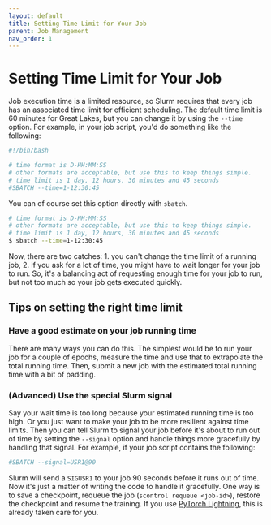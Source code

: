 ```yaml
---
layout: default
title: Setting Time Limit for Your Job
parent: Job Management
nav_order: 1
---
```

# Setting Time Limit for Your Job

Job execution time is a limited resource, so Slurm requires that every job has an associated time limit for efficient scheduling. The default time limit is 60 minutes for Great Lakes, but you can change it by using the `--time` option. For example, in your job script, you'd do something like the following:

```bash
#!/bin/bash

# time format is D-HH:MM:SS
# other formats are acceptable, but use this to keep things simple.
# time limit is 1 day, 12 hours, 30 minutes and 45 seconds
#SBATCH --time=1-12:30:45
```

You can of course set this option directly with `sbatch`.
```bash
# time format is D-HH:MM:SS
# other formats are acceptable, but use this to keep things simple.
# time limit is 1 day, 12 hours, 30 minutes and 45 seconds
$ sbatch --time=1-12:30:45
```

Now, there are two catches: 1. you can't change the time limit of a running job, 2. if you ask for a lot of time, you might have to wait longer for your job to run. So, it's a balancing act of requesting enough time for your job to run, but not too much so your job gets executed quickly.

## Tips on setting the right time limit
### Have a good estimate on your job running time
There are many ways you can do this. The simplest would be to run your job for a couple of epochs, measure the time and use that to extrapolate the total running time. Then, submit a new job with the estimated total running time with a bit of padding.

### (Advanced) Use the special Slurm signal
Say your wait time is too long because your estimated running time is too high. Or you just want to make your job to be more resilient against time limits. Then you can tell Slurm to signal your job before it's about to run out of time by setting the `--signal` option and handle things more gracefully by handling that signal. For example, if your job script contains the following:

```bash
#SBATCH --signal=USR1@90
```

Slurm will send a `SIGUSR1` to your job 90 seconds before it runs out of time. Now it's just a matter of writing the code to handle it gracefully. One way is to save a checkpoint, requeue the job (`scontrol requeue <job-id>`), restore the checkpoint and resume the training. If you use [PyTorch Lightning](https://pytorch-lightning.readthedocs.io/), this is already taken care for you.
